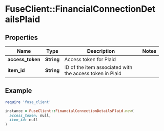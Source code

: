 # FuseClient::FinancialConnectionDetailsPlaid

## Properties

| Name | Type | Description | Notes |
| ---- | ---- | ----------- | ----- |
| **access_token** | **String** | Access token for Plaid |  |
| **item_id** | **String** | ID of the item associated with the access token in Plaid |  |

## Example

```ruby
require 'fuse_client'

instance = FuseClient::FinancialConnectionDetailsPlaid.new(
  access_token: null,
  item_id: null
)
```

